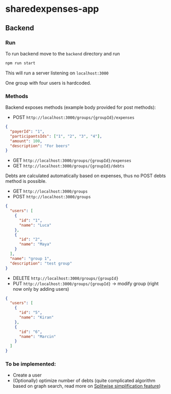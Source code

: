 # sharedexpenses-app

## Backend

### Run

To run backend move to the `backend` directory and run

```bash
npm run start
```

This will run a server listening on `localhost:3000`

One group with four users is hardcoded.

### Methods

Backend exposes methods (example body provided for post methods):

- POST `http://localhost:3000/groups/{groupId}/expenses`

```json
{
  "payerId": "1",
  "participantsIds": ["1", "2", "3", "4"],
  "amount": 100,
  "description": "For beers"
}
```

- GET `http://localhost:3000/groups/{groupId}/expenses`
- GET `http://localhost:3000/groups/{groupId}/debts`

Debts are calculated automatically based on expenses, thus no POST debts method is possible.

- GET `http://localhost:3000/groups`
- POST `http://localhost:3000/groups`

```json
{
  "users": [
    {
      "id": "1",
      "name": "Luca"
    },
    {
      "id": "2",
      "name": "Maya"
    }
  ],
  "name": "group 1",
  "description": "test group"
}
```

- DELETE `http://localhost:3000/groups/{groupId}`
- PUT `http://localhost:3000/groups/{groupId}` -> modify group (right now only by adding users)

```json
{
  "users": [
    {
      "id": "5",
      "name": "Kiran"
    },
    {
      "id": "6",
      "name": "Marcin"
    }
  ]
}
```

### To be implemented:

- Create a user
- (Optionally) optimize number of debts (quite complicated algorithm based on graph search, read more on [Splitwise simplification feature](https://medium.com/@mithunmk93/algorithm-behind-splitwises-debt-simplification-feature-8ac485e97688))
